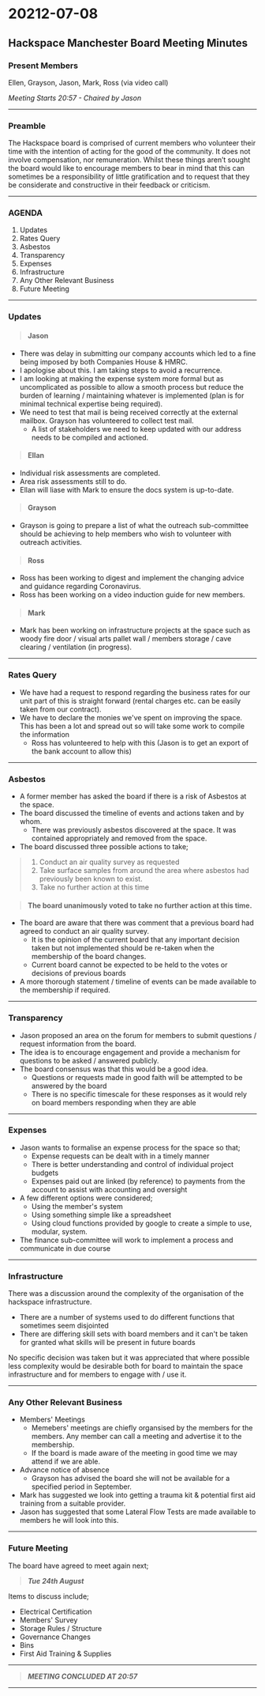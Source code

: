 # 20212-07-08

## Hackspace Manchester Board Meeting Minutes

### Present Members
Ellen, Grayson, Jason, Mark, Ross (via video call)

*Meeting Starts 20:57 - Chaired by Jason*

---

### Preamble
The Hackspace board is comprised of current members who volunteer their time with the intention of acting for the good of the community. It does not involve compensation, nor remuneration. Whilst these things aren’t sought the board would like to encourage members to bear in mind that this can sometimes be a responsibility of little gratification and to request that they be considerate and constructive in their feedback or criticism.

---

### AGENDA
1. Updates
2. Rates Query
3. Asbestos
4. Transparency
5. Expenses
6. Infrastructure
7. Any Other Relevant Business
8. Future Meeting

---

### Updates
> #### Jason
- There was delay in submitting our company accounts which led to a fine being imposed by both Companies House & HMRC.
- I apologise about this. I am taking steps to avoid a recurrence.
- I am looking at making the expense system more formal but as uncomplicated as possible to allow a smooth process but reduce the burden of learning / maintaining whatever is implemented (plan is for minimal technical expertise being required).
- We need to test that mail is being received correctly at the external mailbox. Grayson has volunteered to collect test mail.
  - A list of stakeholders we need to keep updated with our address needs to be compiled and actioned.

> #### Ellan
- Individual risk assessments are completed.
- Area risk assessments still to do.
- Ellan will liase with Mark to ensure the docs system is up-to-date.

> #### Grayson
- Grayson is going to prepare a list of what the outreach sub-committee should be achieving to help members who wish to volunteer with outreach activities. 

> #### Ross
- Ross has been working to digest and implement the changing advice and guidance regarding Coronavirus.
- Ross has been working on a video induction guide for new members.

> #### Mark
- Mark has been working on infrastructure projects at the space such as woody fire door / visual arts pallet wall / members storage / cave clearing / ventilation (in progress).

---

### Rates Query
- We have had a request to respond regarding the business rates for our unit part of this is straight forward (rental charges etc. can be easily taken from our contract).
- We have to declare the monies we've spent on improving the space. This has been a lot and spread out so will take some work to compile the information
  - Ross has volunteered to help with this (Jason is to get an export of the bank account to allow this)

--- 

### Asbestos

- A former member has asked the board if there is a risk of Asbestos at the space.
- The board discussed the timeline of events and actions taken and by whom.
  - There was previously asbestos discovered at the space. It was contained appropriately and removed from the space.
- The board discussed three possible actions to take;
> 1. Conduct an air quality survey as requested
> 2. Take surface samples from around the area where asbestos had previously been known to exist.
> 3. Take no further action at this time

>#### The board unanimously voted to take no further action at this time.

- The board are aware that there was comment that a previous board had agreed to conduct an air quality survey.
  - It is the opinion of the current board that any important decision taken but not implemented should be re-taken when the membership of the board changes.
  - Current board cannot be expected to be held to the votes or decisions of previous boards
- A more thorough statement / timeline of events can be made available to the membership if required.

---

### Transparency

- Jason proposed an area on the forum for members to submit questions / request information from the board.
- The idea is to encourage engagement and provide a mechanism for questions to be asked / answered publicly.
- The board consensus was that this would be a good idea.
  - Questions or requests made in good faith will be attempted to be answered by the board
  - There is no specific timescale for these responses as it would rely on board members responding when they are able

---

### Expenses

- Jason wants to formalise an expense process for the space so that;
  - Expense requests can be dealt with in a timely manner
  - There is better understanding and control of individual project budgets
  - Expenses paid out are linked (by reference) to payments from the account to assist with accounting and oversight
- A few different options were considered;
  - Using the member's system
  - Using something simple like a spreadsheet
  - Using cloud functions provided by google to create a simple to use, modular, system.
- The finance sub-committee will work to implement a process and communicate in due course

--- 

### Infrastructure

There was a discussion around the complexity of the organisation of the hackspace infrastructure.

- There are a number of systems used to do different functions that sometimes seem disjointed
- There are differing skill sets with board members and it can't be taken for granted what skills will be present in future boards

No specific decision was taken but it was appreciated that where possible less complexity would be desirable both for board to maintain the space infrastructure and for members to engage with / use it.

--- 

### Any Other Relevant Business

- Members' Meetings
  - Memebers' meetings are chiefly organsised by the members for the members. Any member can call a meeting and advertise it to the membership.
  - If the board is made aware of the meeting in good time we may attend if we are able.
- Advance notice of absence
  - Grayson has advised the board she will not be available for a specified period in September.
- Mark has suggested we look into getting a trauma kit & potential first aid training from a suitable provider.
- Jason has suggested that some Lateral Flow Tests are made available to members he will look into this.

--- 

### Future Meeting

The board have agreed to meet again next;

> ***Tue 24th August***

Items to discuss include;

- Electrical Certification
- Members' Survey
- Storage Rules / Structure
- Governance Changes
- Bins
- First Aid Training & Supplies

---
> ***MEETING CONCLUDED AT 20:57***
---

